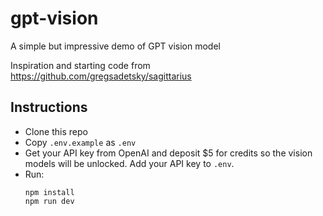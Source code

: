 # gpt-vision

A simple but impressive demo of GPT vision model

Inspiration and starting code from https://github.com/gregsadetsky/sagittarius

## Instructions

- Clone this repo
- Copy `.env.example` as `.env`
- Get your API key from OpenAI and deposit $5 for credits so the vision models will be unlocked. Add your API key to `.env`.
- Run:
    ```
    npm install
    npm run dev
    ```
